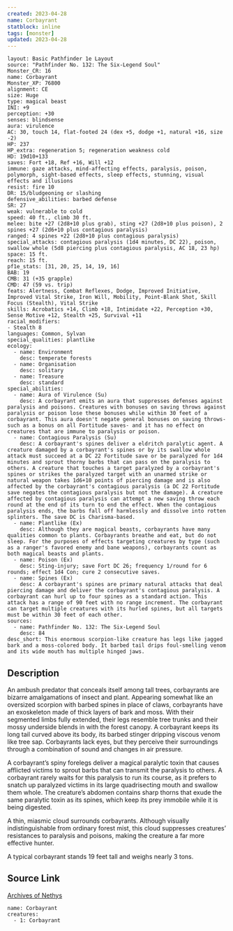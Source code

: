 ```yaml
---
created: 2023-04-28
name: Corbayrant
statblock: inline
tags: [monster]
updated: 2023-04-28
---
```

```statblock
layout: Basic Pathfinder 1e Layout
source: "Pathfinder No. 132: The Six-Legend Soul"
Monster_CR: 16
name: Corbayrant
Monster_XP: 76800
alignment: CE
size: Huge
type: magical beast
INI: +9
perception: +30
senses: blindsense
aura: virulence
AC: 30, touch 14, flat-footed 24 (dex +5, dodge +1, natural +16, size -2)
HP: 237
HP_extra: regeneration 5; regeneration weakness cold
HD: 19d10+133
saves: Fort +18, Ref +16, Will +12
immune: gaze attacks, mind-affecting effects, paralysis, poison, polymorph, sight-based effects, sleep effects, stunning, visual effects and illusions
resist: fire 10
DR: 15/bludgeoning or slashing
defensive_abilities: barbed defense
SR: 27
weak: vulnerable to cold
speed: 40 ft., climb 30 ft.
melee: bite +27 (2d8+10 plus grab), sting +27 (2d8+10 plus poison), 2 spines +27 (2d6+10 plus contagious paralysis)
ranged: 4 spines +22 (2d8+10 plus contagious paralysis)
special_attacks: contagious paralysis (1d4 minutes, DC 22), poison, swallow whole (5d8 piercing plus contagious paralysis, AC 18, 23 hp)
space: 15 ft.
reach: 15 ft.
pf1e_stats: [31, 20, 25, 14, 19, 16]
BAB: 19
CMB: 31 (+35 grapple)
CMD: 47 (59 vs. trip)
feats: Alertness, Combat Reflexes, Dodge, Improved Initiative, Improved Vital Strike, Iron Will, Mobility, Point-Blank Shot, Skill Focus (Stealth), Vital Strike
skills: Acrobatics +14, Climb +18, Intimidate +22, Perception +30, Sense Motive +12, Stealth +25, Survival +11
racial_modifiers:
- Stealth 8
languages: Common, Sylvan
special_qualities: plantlike
ecology:
  - name: Environment
    desc: temperate forests
  - name: Organisation
    desc: solitary
  - name: Treasure
    desc: standard
special_abilities:
  - name: Aura of Virulence (Su)
    desc: A corbayrant emits an aura that suppresses defenses against paralysis and poisons. Creatures with bonuses on saving throws against paralysis or poison lose these bonuses while within 30 feet of a corbayrant. This aura doesn't negate general bonuses on saving throws-such as a bonus on all Fortitude saves- and it has no effect on creatures that are immune to paralysis or poison.
  - name: Contagious Paralysis (Su)
    desc: A corbayrant's spines deliver a eldritch paralytic agent. A creature damaged by a corbayrant's spines or by its swallow whole attack must succeed at a DC 22 Fortitude save or be paralyzed for 1d4 minutes and sprout thorny barbs that can pass on the paralysis to others. A creature that touches a target paralyzed by a corbayrant's spines or strikes the paralyzed target with an unarmed strike or natural weapon takes 1d6+10 points of piercing damage and is also affected by the corbayrant's contagious paralysis (a DC 22 Fortitude save negates the contagious paralysis but not the damage). A creature affected by contagious paralysis can attempt a new saving throw each round at the end of its turn to end the effect. When the contagious paralysis ends, the barbs fall off harmlessly and dissolve into rotten splinters. The save DC is Charisma-based.
  - name: Plantlike (Ex)
    desc: Although they are magical beasts, corbayrants have many qualities common to plants. Corbayrants breathe and eat, but do not sleep. For the purposes of effects targeting creatures by type (such as a ranger's favored enemy and bane weapons), corbayrants count as both magical beasts and plants.
  - name: Poison (Ex)
    desc: Sting-injury; save Fort DC 26; frequency 1/round for 6 rounds; effect 1d4 Con; cure 2 consecutive saves.
  - name: Spines (Ex)
    desc: A corbayrant's spines are primary natural attacks that deal piercing damage and deliver the corbayrant's contagious paralysis. A corbayrant can hurl up to four spines as a standard action. This attack has a range of 90 feet with no range increment. The corbayrant can target multiple creatures with its hurled spines, but all targets must be within 30 feet of each other.
sources:
  - name: Pathfinder No. 132: The Six-Legend Soul
    desc: 84
desc_short: This enormous scorpion-like creature has legs like jagged bark and a moss-colored body. It barbed tail drips foul-smelling venom and its wide mouth has multiple hinged jaws.
```
## Description
An ambush predator that conceals itself among tall trees, corbayrants are bizarre amalgamations of insect and plant. Appearing somewhat like an oversized scorpion with barbed spines in place of claws, corbayrants have an exoskeleton made of thick layers of bark and moss. With their segmented limbs fully extended, their legs resemble tree trunks and their mossy underside blends in with the forest canopy. A corbayrant keeps its long tail curved above its body, its barbed stinger dripping viscous venom like tree sap. Corbayrants lack eyes, but they perceive their surroundings through a combination of sound and changes in air pressure.

 A corbayrant’s spiny forelegs deliver a magical paralytic toxin that causes afflicted victims to sprout barbs that can transmit the paralysis to others. A corbayrant rarely waits for this paralysis to run its course, as it prefers to snatch up paralyzed victims in its large quadrisecting mouth and swallow them whole. The creature’s abdomen contains sharp thorns that exude the same paralytic toxin as its spines, which keep its prey immobile while it is being digested.

 A thin, miasmic cloud surrounds corbayrants. Although visually indistinguishable from ordinary forest mist, this cloud suppresses creatures’ resistances to paralysis and poisons, making the creature a far more effective hunter.

 A typical corbayrant stands 19 feet tall and weighs nearly 3 tons.
## Source Link
[Archives of Nethys](https://aonprd.com/MonsterDisplay.aspx?ItemName=Corbayrant)
```encounter-table
name: Corbayrant
creatures:
  - 1: Corbayrant
```
